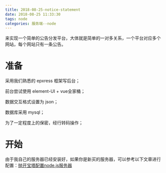 ```yaml
---
title: 2018-08-25-notice-statement
date: 2018-08-25 11:33:30
tags: node
categories: 服务端--node
---
```


来实现一个简单的公告分发平台，大体就是简单的一对多关系，一个平台对应多个网站，每个网站只有一条公告。

<!-- more -->

# 准备

采用我们熟悉的 epxress 框架写后台；

前台尝试使用 element-UI + vue全家桶；

数据交互格式设置为 json；

数据库采用 mysql；

为了一定程度上的保密，经行转码操作；

# 开始

由于我自己的服务器已经安装好，如果你是新买的服务器，可以参考以下文章进行配置：[抛开宝塔配置node.js服务器](/2018/04/19/2018-04-19-node-server-next/)

